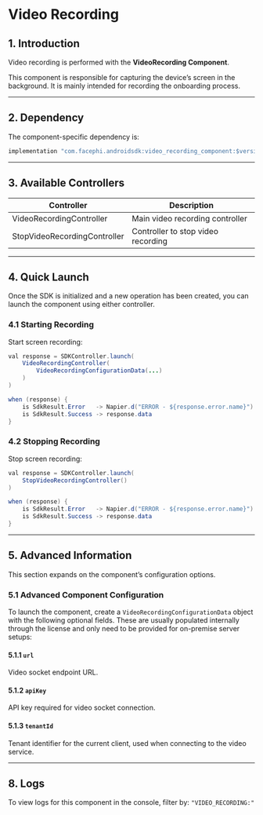 # Video Recording

## 1. Introduction

Video recording is performed with the **VideoRecording Component**.

This component is responsible for capturing the device’s screen in the background. It is mainly intended for recording the onboarding process.

---

## 2. Dependency

The component-specific dependency is:

```java
implementation "com.facephi.androidsdk:video_recording_component:$version"
```

---

## 3. Available Controllers

| **Controller**               | **Description**                    |
| ---------------------------- | ---------------------------------- |
| VideoRecordingController     | Main video recording controller    |
| StopVideoRecordingController | Controller to stop video recording |

---

## 4. Quick Launch

Once the SDK is initialized and a new operation has been created, you can launch the component using either controller.

### 4.1 Starting Recording

Start screen recording:

```java
val response = SDKController.launch(
    VideoRecordingController(
        VideoRecordingConfigurationData(...)
    )
)

when (response) {
    is SdkResult.Error   -> Napier.d("ERROR - ${response.error.name}")
    is SdkResult.Success -> response.data
}

```

### 4.2 Stopping Recording

Stop screen recording:

```java
val response = SDKController.launch(
    StopVideoRecordingController()
)

when (response) {
    is SdkResult.Error   -> Napier.d("ERROR - ${response.error.name}")
    is SdkResult.Success -> response.data
}
```

---

## 5. Advanced Information

This section expands on the component’s configuration options.

### 5.1 Advanced Component Configuration

To launch the component, create a `VideoRecordingConfigurationData` object with the following optional fields. These are usually populated internally through the license and only need to be provided for on-premise server setups:

#### 5.1.1 `url`

Video socket endpoint URL.

#### 5.1.2 `apiKey`

API key required for video socket connection.

#### 5.1.3 `tenantId`

Tenant identifier for the current client, used when connecting to the video service.

---

## 8. Logs

To view logs for this component in the console, filter by: `"VIDEO_RECORDING:"`

